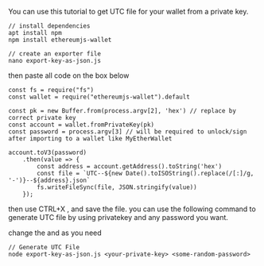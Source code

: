 
You can use this tutorial to get UTC file for your wallet from a private key.


```
// install dependencies
apt install npm
npm install ethereumjs-wallet

// create an exporter file
nano export-key-as-json.js
```

then paste all code on the box below

```
const fs = require("fs")
const wallet = require("ethereumjs-wallet").default

const pk = new Buffer.from(process.argv[2], 'hex') // replace by correct private key
const account = wallet.fromPrivateKey(pk)
const password = process.argv[3] // will be required to unlock/sign after importing to a wallet like MyEtherWallet

account.toV3(password)
    .then(value => {
        const address = account.getAddress().toString('hex')
        const file = `UTC--${new Date().toISOString().replace(/[:]/g, '-')}--${address}.json`
        fs.writeFileSync(file, JSON.stringify(value))
    });
```

then use CTRL+X , and save the file.
you can use the following command to generate UTC file by using privatekey and any password you want.

change the <your-private-key> and <some-random-password> as you need

```
// Generate UTC File
node export-key-as-json.js <your-private-key> <some-random-password>
```



